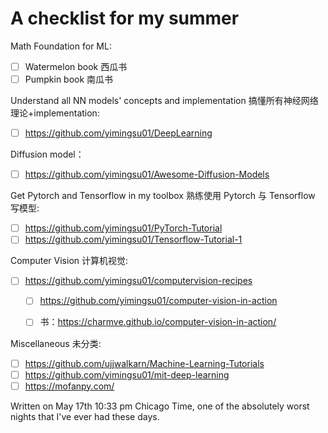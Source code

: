 # A checklist for my summer
Math Foundation for ML:
  - [ ] Watermelon book 西瓜书
  - [ ] Pumpkin book 南瓜书

Understand all NN models' concepts and implementation 搞懂所有神经网络理论+implementation:
  - [ ] https://github.com/yimingsu01/DeepLearning

Diffusion model：
  - [ ] https://github.com/yimingsu01/Awesome-Diffusion-Models

Get Pytorch and Tensorflow in my toolbox 熟练使用 Pytorch 与 Tensorflow 写模型:
  - [ ] https://github.com/yimingsu01/PyTorch-Tutorial
  - [ ] https://github.com/yimingsu01/Tensorflow-Tutorial-1

Computer Vision 计算机视觉:
  - [ ] https://github.com/yimingsu01/computervision-recipes
    - [ ] https://github.com/yimingsu01/computer-vision-in-action
    - [ ] 书：https://charmve.github.io/computer-vision-in-action/


Miscellaneous 未分类:
  - [ ] https://github.com/ujjwalkarn/Machine-Learning-Tutorials
  - [ ] https://github.com/yimingsu01/mit-deep-learning
  - [ ] https://mofanpy.com/

Written on May 17th 10:33 pm Chicago Time, one of the absolutely worst nights that I've ever had these days. 
